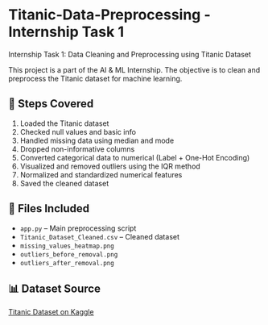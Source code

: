 # Titanic-Data-Preprocessing - Internship Task 1
Internship Task 1: Data Cleaning and Preprocessing using Titanic Dataset

This project is a part of the AI & ML Internship. The objective is to clean and preprocess the Titanic dataset for machine learning.

## 🔧 Steps Covered

1. Loaded the Titanic dataset
2. Checked null values and basic info
3. Handled missing data using median and mode
4. Dropped non-informative columns
5. Converted categorical data to numerical (Label + One-Hot Encoding)
6. Visualized and removed outliers using the IQR method
7. Normalized and standardized numerical features
8. Saved the cleaned dataset

## 📁 Files Included

- `app.py` – Main preprocessing script
- `Titanic_Dataset_Cleaned.csv` – Cleaned dataset
- `missing_values_heatmap.png`
- `outliers_before_removal.png`
- `outliers_after_removal.png`

## 📊 Dataset Source

[Titanic Dataset on Kaggle](https://www.kaggle.com/datasets/yasserh/titanic-dataset)
